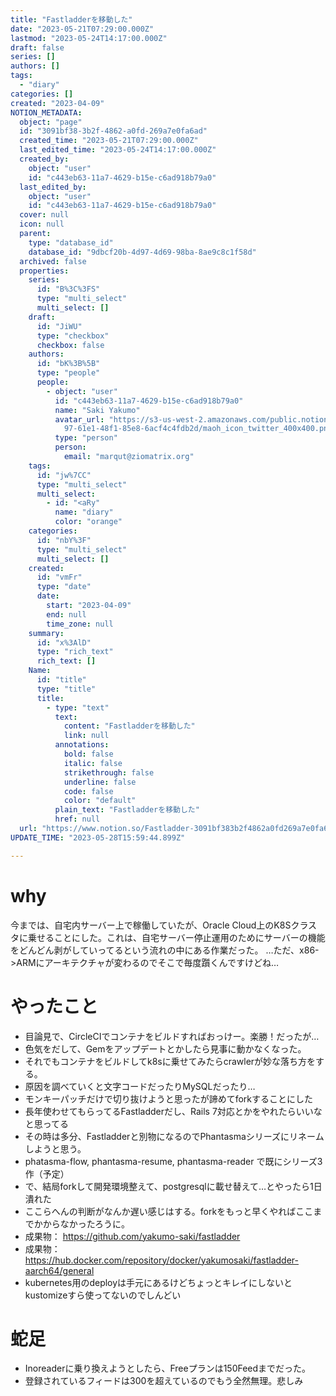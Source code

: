 ```yaml
---
title: "Fastladderを移動した"
date: "2023-05-21T07:29:00.000Z"
lastmod: "2023-05-24T14:17:00.000Z"
draft: false
series: []
authors: []
tags:
  - "diary"
categories: []
created: "2023-04-09"
NOTION_METADATA:
  object: "page"
  id: "3091bf38-3b2f-4862-a0fd-269a7e0fa6ad"
  created_time: "2023-05-21T07:29:00.000Z"
  last_edited_time: "2023-05-24T14:17:00.000Z"
  created_by:
    object: "user"
    id: "c443eb63-11a7-4629-b15e-c6ad918b79a0"
  last_edited_by:
    object: "user"
    id: "c443eb63-11a7-4629-b15e-c6ad918b79a0"
  cover: null
  icon: null
  parent:
    type: "database_id"
    database_id: "9dbcf20b-4d97-4d69-98ba-8ae9c8c1f58d"
  archived: false
  properties:
    series:
      id: "B%3C%3FS"
      type: "multi_select"
      multi_select: []
    draft:
      id: "JiWU"
      type: "checkbox"
      checkbox: false
    authors:
      id: "bK%3B%5B"
      type: "people"
      people:
        - object: "user"
          id: "c443eb63-11a7-4629-b15e-c6ad918b79a0"
          name: "Saki Yakumo"
          avatar_url: "https://s3-us-west-2.amazonaws.com/public.notion-static.com/3ad1c4\
            97-61e1-48f1-85e8-6acf4c4fdb2d/maoh_icon_twitter_400x400.png"
          type: "person"
          person:
            email: "marqut@ziomatrix.org"
    tags:
      id: "jw%7CC"
      type: "multi_select"
      multi_select:
        - id: "<aRy"
          name: "diary"
          color: "orange"
    categories:
      id: "nbY%3F"
      type: "multi_select"
      multi_select: []
    created:
      id: "vmFr"
      type: "date"
      date:
        start: "2023-04-09"
        end: null
        time_zone: null
    summary:
      id: "x%3AlD"
      type: "rich_text"
      rich_text: []
    Name:
      id: "title"
      type: "title"
      title:
        - type: "text"
          text:
            content: "Fastladderを移動した"
            link: null
          annotations:
            bold: false
            italic: false
            strikethrough: false
            underline: false
            code: false
            color: "default"
          plain_text: "Fastladderを移動した"
          href: null
  url: "https://www.notion.so/Fastladder-3091bf383b2f4862a0fd269a7e0fa6ad"
UPDATE_TIME: "2023-05-28T15:59:44.899Z"

---
```

<link rel="stylesheet" href="https://cdn.jsdelivr.net/npm/katex@0.16.2/dist/katex.min.css" integrity="sha384-bYdxxUwYipFNohQlHt0bjN/LCpueqWz13HufFEV1SUatKs1cm4L6fFgCi1jT643X" crossorigin="anonymous">


# why


今までは、自宅内サーバー上で稼働していたが、Oracle Cloud上のK8Sクラスタに乗せることにした。これは、自宅サーバー停止運用のためにサーバーの機能をどんどん剥がしていってるという流れの中にある作業だった。 …ただ、x86->ARMにアーキテクチャが変わるのでそこで毎度躓くんですけどね…


# やったこと

- 目論見で、CircleCIでコンテナをビルドすればおっけー。楽勝！だったが…
- 色気をだして、Gemをアップデートとかしたら見事に動かなくなった。
- それでもコンテナをビルドしてk8sに乗せてみたらcrawlerが妙な落ち方をする。
- 原因を調べていくと文字コードだったりMySQLだったり…
- モンキーパッチだけで切り抜けようと思ったが諦めてforkすることにした
- 長年使わせてもらってるFastladderだし、Rails 7対応とかをやれたらいいなと思ってる
- その時は多分、Fastladderと別物になるのでPhantasmaシリーズにリネームしようと思う。
- phatasma-flow, phantasma-resume, phantasma-reader で既にシリーズ3作（予定）
- で、結局forkして開発環境整えて、postgresqlに載せ替えて…とやったら1日潰れた
- ここらへんの判断がなんか遅い感じはする。forkをもっと早くやればここまでかからなかったろうに。
- 成果物： https://github.com/yakumo-saki/fastladder
- 成果物： https://hub.docker.com/repository/docker/yakumosaki/fastladder-aarch64/general
- kubernetes用のdeployは手元にあるけどちょっとキレイにしないとkustomizeすら使ってないのでしんどい

# 蛇足

- Inoreaderに乗り換えようとしたら、Freeプランは150Feedまでだった。
- 登録されているフィードは300を超えているのでもう全然無理。悲しみ
